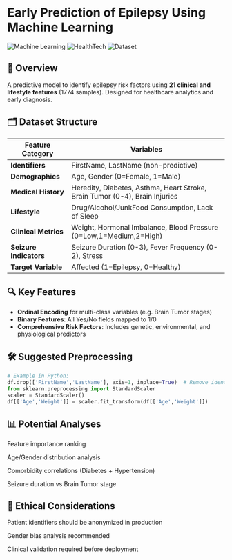 # Early Prediction of Epilepsy Using Machine Learning

![Machine Learning](https://img.shields.io/badge/Machine-Learning-blue) ![HealthTech](https://img.shields.io/badge/Health-Tech-green) ![Dataset](https://img.shields.io/badge/Dataset-1774%20rows-yellow)

## 📌 Overview
A predictive model to identify epilepsy risk factors using **21 clinical and lifestyle features** (1774 samples). Designed for healthcare analytics and early diagnosis.

## 🗂 Dataset Structure
| Feature Category        | Variables                                                                 |
|-------------------------|--------------------------------------------------------------------------|
| **Identifiers**         | FirstName, LastName (non-predictive)                                     |
| **Demographics**        | Age, Gender (0=Female, 1=Male)                                           |
| **Medical History**     | Heredity, Diabetes, Asthma, Heart Stroke, Brain Tumor (0-4), Brain Injuries |
| **Lifestyle**           | Drug/Alcohol/JunkFood Consumption, Lack of Sleep                         |
| **Clinical Metrics**    | Weight, Hormonal Imbalance, Blood Pressure (0=Low,1=Medium,2=High)       |
| **Seizure Indicators**  | Seizure Duration (0-3), Fever Frequency (0-2), Stress                    |
| **Target Variable**     | Affected (1=Epilepsy, 0=Healthy)                                         |

## 🔍 Key Features
- **Ordinal Encoding** for multi-class variables (e.g. Brain Tumor stages)
- **Binary Features**: All Yes/No fields mapped to 1/0
- **Comprehensive Risk Factors**: Includes genetic, environmental, and physiological predictors

## 🛠 Suggested Preprocessing
```python
# Example in Python:
df.drop(['FirstName','LastName'], axis=1, inplace=True)  # Remove identifiers
from sklearn.preprocessing import StandardScaler
scaler = StandardScaler()
df[['Age','Weight']] = scaler.fit_transform(df[['Age','Weight']])
```
## 📊 Potential Analyses
Feature importance ranking

Age/Gender distribution analysis

Comorbidity correlations (Diabetes + Hypertension)

Seizure duration vs Brain Tumor stage

## 📜 Ethical Considerations
Patient identifiers should be anonymized in production

Gender bias analysis recommended

Clinical validation required before deployment
